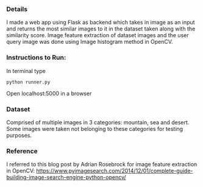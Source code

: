 ### Details
I made a web app using Flask as backend which takes in image as an input and returns the most similar images to it in the dataset taken along with the similarity score. Image feature extraction of dataset images and the user query image was done using Image histogram method in OpenCV. 

### Instructions to Run:
In terminal type
```
python runner.py
```
Open localhost:5000 in a browser

### Dataset
Comprised of multiple images in 3 categories: mountain, sea and desert. Some images were taken not belonging to these categories for testing purposes.

### Reference
I referred to this blog post by Adrian Rosebrock for image feature extraction in OpenCV: https://www.pyimagesearch.com/2014/12/01/complete-guide-building-image-search-engine-python-opencv/
